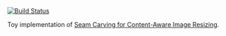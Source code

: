 [![Build Status](https://travis-ci.org/bfops/content-aware-image-resize.svg?branch=master)](https://travis-ci.org/bfops/content-aware-image-resize)

Toy implementation of [Seam Carving for Content-Aware Image Resizing](http://perso.crans.org/frenoy/matlab2012/seamcarving.pdf).
